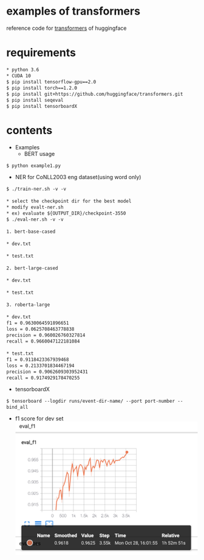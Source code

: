 # examples of transformers
reference code for [transformers](https://github.com/huggingface/transformers) of huggingface

# requirements

```
* python 3.6
* CUDA 10
$ pip install tensorflow-gpu==2.0
$ pip install torch==1.2.0
$ pip install git+https://github.com/huggingface/transformers.git
$ pip install seqeval
$ pip install tensorboardX
```

# contents

- Examples
  - BERT usage
```
$ python example1.py
```

- NER for CoNLL2003 eng dataset(using word only)
```
$ ./train-ner.sh -v -v

* select the checkpoint dir for the best model
* modify evalt-ner.sh
* ex) evaluate ${OUTPUT_DIR}/checkpoint-3550
$ ./eval-ner.sh -v -v

1. bert-base-cased

* dev.txt

* test.txt

2. bert-large-cased

* dev.txt

* test.txt

3. roberta-large

* dev.txt
f1 = 0.9630064591896651
loss = 0.0625708463778838
precision = 0.960026760327814
recall = 0.9660047122181084

* test.txt
f1 = 0.9118423367939468
loss = 0.2133701834467194
precision = 0.9062609303952431
recall = 0.9174929178470255

```
  - tensorboardX
```
$ tensorboard --logdir runs/event-dir-name/ --port port-number --bind_all
```
  - f1 score for dev set
![](/data/eval_f1.png)
